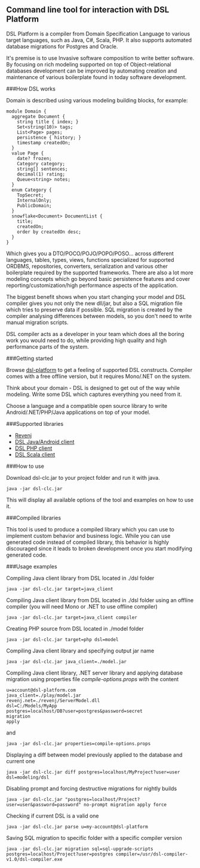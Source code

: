 ## Command line tool for interaction with DSL Platform

DSL Platform is a compiler from Domain Specification Language to various target languages, such as Java, C#, Scala, PHP.
It also supports automated database migrations for Postgres and Oracle.

It's premise is to use Invasive software composition to write better software.
By focusing on rich modeling supported on top of Object-relational databases development can be improved by automating creation and maintenance of various boilerplate found in today software development.

###How DSL works

Domain is described using various modeling building blocks, for example:

    module Domain {
      aggregate Document {
        string title { index; }
        Set<string(10)> tags;
        List<Page> pages;
        persistence { history; }
        timestamp createdOn;
      }
      value Page {
        date? frozen;
        Category category;
        string[] sentences;
        decimal(1) rating;
        Queue<string> notes;
      }
      enum Category {
        TopSecret;
        InternalOnly;
        PublicDomain;
      }
      snowflake<Document> DocumentList {
        title;
        createdOn;
        order by createdOn desc;
      }
    }

Which gives you a DTO/POCO/POJO/POPO/POSO... across different languages,
tables, types, views, functions specialized for supported ORDBMS,
repositories, converters, serialization and various other boilerplate required by the supported frameworks.
There are also a lot more modeling concepts which go beyond basic persistence features and cover reporting/customization/high performance aspects of the application.

The biggest benefit shows when you start changing your model and DSL compiler gives you not only the new dll/jar,
but also a SQL migration file which tries to preserve data if possible.
SQL migration is created by the compiler analysing differences between models, so you don't need to write manual migration scripts.

DSL compiler acts as a developer in your team which does all the boring work you would need to do, while providing high quality and high performance parts of the system.

###Getting started

Browse [dsl-platform](https://dsl-platform.com/) to get a feeling of supported DSL constructs. Compiler comes with a free offline version, but it requires Mono/.NET on the system.

Think about your domain - DSL is designed to get out of the way while modeling. Write some DSL which captures everything you need from it.

Choose a language and a compatible open source library to write Android/.NET/PHP/Java applications on top of your model.

###Supported libraries

 * [Revenj](https://github.com/ngs-doo/revenj)
 * [DSL Java/Android client](https://github.com/ngs-doo/dsl-client-java)
 * [DSL PHP client](https://github.com/ngs-doo/dsl-client-php)
 * [DSL Scala client](https://github.com/ngs-doo/dsl-client-scala)

###How to use

Download dsl-clc.jar to your project folder and run it with java.

    java -jar dsl-clc.jar

This will display all available options of the tool and examples on how to use it.

###Compiled libraries

This tool is used to produce a compiled library which you can use to implement custom behavior and business logic.
While you can use generated code instead of compiled library, this behavior is highly discouraged since it leads to broken development once you start modifying generated code.

###Usage examples

Compiling Java client library from DSL located in ./dsl folder

    java -jar dsl-clc.jar target=java_client

Compiling Java client library from DSL located in ./dsl folder using an offline compiler (you will need Mono or .NET to use offline compiler)

    java -jar dsl-clc.jar target=java_client compiler

Creating PHP source from DSL located in ./model folder

    java -jar dsl-clc.jar target=php dsl=model

Compiling Java client library and specifying output jar name

    java -jar dsl-clc.jar java_client=./model.jar

Compiling Java client library, .NET server library and applying database migration using properties file *compile-options.props* with the content

    u=account@dsl-platform.com
    java_client=./play/model.jar
    revenj.net=./revenj/ServerModel.dll
    dsl=C:/Models/MyApp
    postgres=localhost/DB?user=postgres&password=secret
    migration
    apply

and

    java -jar dsl-clc.jar properties=compile-options.props

Displaying a diff between model previously applied to the database and current one

    java -jar dsl-clc.jar diff postgres=localhost/MyProject?user=user dsl=modeling/dsl

Disabling prompt and forcing destructive migrations for nightly builds

    java -jar dsl-clc.jar "postgres=localhost/Project?user=user&password=password" no-prompt migration apply force

Checking if current DSL is a valid one

    java -jar dsl-clc.jar parse u=my-account@dsl-platform

Saving SQL migration to specific folder with a specific compiler version

    java -jar dsl-clc.jar migration sql=sql-upgrade-scripts postgres=localhost/Project?user=postgres compiler=/usr/dsl-compiler-v1.0/dsl-compiler.exe
